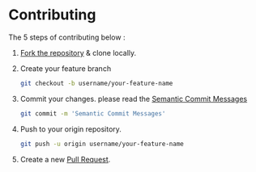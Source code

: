 # Contributing
The 5 steps of contributing below :

1. [Fork the repository](https://github.com/agusID/boilerplate-svelte/fork) & clone locally.
2. Create your feature branch

    ```bash
    git checkout -b username/your-feature-name
    ```
3. Commit your changes. please read the [Semantic Commit Messages](https://seesparkbox.com/foundry/semantic_commit_messages)
    
    ```bash
    git commit -m 'Semantic Commit Messages'
    ```
4. Push to your origin repository. 

    ```bash
    git push -u origin username/your-feature-name
    ```
5. Create a new [Pull Request](https://github.com/agusID/boilerplate-svelte/pulls).